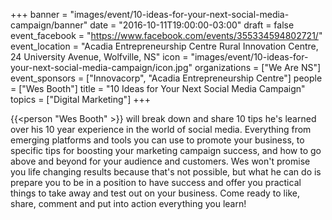 +++
banner = "images/event/10-ideas-for-your-next-social-media-campaign/banner"
date = "2016-10-11T19:00:00-03:00"
draft = false
event_facebook = "https://www.facebook.com/events/355334594802721/"
event_location = "Acadia Entrepreneurship Centre Rural Innovation Centre, 24 University Avenue, Wolfville, NS"
icon = "images/event/10-ideas-for-your-next-social-media-campaign/icon.jpg"
organizations = ["We Are NS"]
event_sponsors = ["Innovacorp", "Acadia Entrepreneurship Centre"]
people = ["Wes Booth"]
title = "10 Ideas for Your Next Social Media Campaign"
topics = ["Digital Marketing"]
+++

{{<person "Wes Booth" >}} will break down and share 10 tips he's learned over his 10 year experience in the world of social media. Everything from emerging platforms and tools you can use to promote your business, to specific tips for boosting your marketing campaign success, and how to go above and beyond for your audience and customers. Wes won't promise you life changing results because that's not possible, but what he can do is prepare you to be in a position to have success and offer you practical things to take away and test out on your business. Come ready to like, share, comment and put into action everything you learn!
